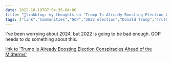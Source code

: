 ```yaml
---
date: 2022-10-19T07:54:35-04:00
title: "🔗linkblog: my thoughts on 'Trump Is Already Boosting Election Conspiracies Ahead of the Midterms'"
tags: ["link","Communities","GOP","2022 election","Donald Trump","Truth Social"]
---
```

I've been worrying about 2024, but 2022 is going to be bad enough. GOP needs to do something about this.
 

[link to 'Trump Is Already Boosting Election Conspiracies Ahead of the Midterms'](https://www.vice.com/en/article/5d3jgn/trump-election-conspiracy-midterms)
